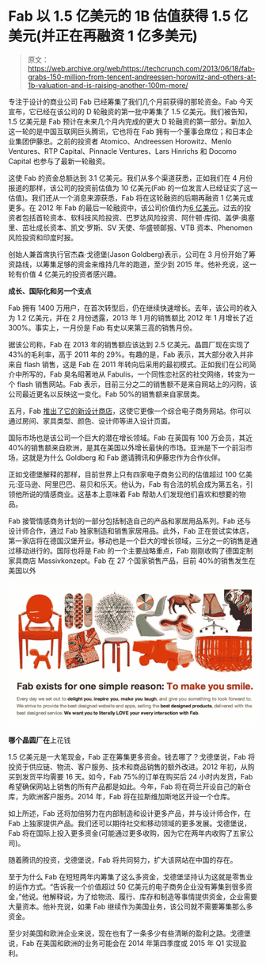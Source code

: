 # Fab 以 1.5 亿美元的 1B 估值获得 1.5 亿美元(并正在再融资 1 亿多美元)

> 原文：<https://web.archive.org/web/https://techcrunch.com/2013/06/18/fab-grabs-150-million-from-tencent-andreessen-horowitz-and-others-at-1b-valuation-and-is-raising-another-100m-more/>

专注于设计的商业公司 Fab 已经筹集了我们几个月前获得的那轮资金。Fab 今天宣布，它已经在该公司的 D 轮融资的第一批中筹集了 1.5 亿美元。我们被告知，1.5 亿美元是 Fab 预计在未来几个月内完成的更大 D 轮融资的第一部分。新加入这一轮的是中国互联网巨头腾讯，它也将在 Fab 拥有一个董事会席位；和日本企业集团伊藤忠。之前的投资者 Atomico、Andreessen Horowitz、Menlo Ventures、RTP Capital、Pinnacle Ventures、Lars Hinrichs 和 Docomo Capital 也参与了最新一轮融资。

这使 Fab 的资金总额达到 3.1 亿美元。我们从多个渠道获悉，正如我们在 4 月份报道的那样，该公司的投资前估值为 10 亿美元(Fab 的一位发言人已经证实了这一估值)。我们还从一个消息来源获悉，Fab 将在这轮融资的后期再融资 1 亿美元或更多。在 2012 年 Fab 的最后一轮融资中，该公司价值约为[6 亿美元](https://web.archive.org/web/20221223021130/https://techcrunch.com/2012/11/01/at-9-million-users-strong-fab-raises-more-money-and-is-just-getting-warmed-up/)。过去的投资者包括首轮资本、软科技风险投资、巴罗达风险投资、阿什顿·库彻、盖伊·奥塞里、茁壮成长资本、凯文·罗斯、SV 天使、华盛顿邮报、VTB 资本、Phenomen 风险投资和印度时报。

创始人兼首席执行官杰森·戈德堡(Jason Goldberg)表示，公司在 3 月份开始了筹资路线，以筹集足够的资金来维持几年的跑道，至少到 2015 年。他补充说，这一轮有价值 4 亿美元的投资者感兴趣。

**成长、国际化和另一个支点**

Fab 拥有 1400 万用户，在首次转型后，仍在继续快速增长。去年，该公司的收入为 1.2 亿美元，并在 2 月份透露，2013 年 1 月的销售额比 2012 年 1 月增长了近 300%。事实上，一月份是 Fab 有史以来第三高的销售月份。

据该公司称，Fab 在 2013 年的销售额应该达到 2.5 亿美元。晶圆厂现在实现了 43%的毛利率，高于 2011 年的 29%。有趣的是，Fab 表示，其大部分收入并非来自 flash 销售，这是 Fab 在 2011 年转向后采用的最初模式。正如我们在公司简介中所写的，Fab 臭名昭著地从 Fabulis，一个同性恋社区的社交网络，转变为一个 flash 销售网站。Fab 表示，目前三分之二的销售额不是来自网站上的闪购，该公司最近更名以反映这一变化。Fab 50%的销售额来自家居类。

五月，Fab [推出了它的新设计商店](https://web.archive.org/web/20221223021130/https://techcrunch.com/2013/04/30/on-track-for-300m-in-2013-sales-fab-pivots-again-buys-custom-furniture-shop-massivkonzept-and-opens-retail-storefront/)，这使它更像一个综合电子商务网站。你可以通过房间、家具类型、颜色、设计师等进入设计页面。

国际市场也是该公司一个巨大的潜在增长领域。Fab 在英国有 100 万会员，其近 40%的销售额来自欧洲，是其在美国以外增长最快的市场。亚洲是下一个前沿市场，这就是为什么 Goldberg 和 Fab 邀请腾讯和伊藤忠作为合作伙伴。

正如戈德堡解释的那样，目前世界上只有四家电子商务公司的估值超过 100 亿美元:亚马逊、阿里巴巴、易贝和乐天。他认为，Fab 有合法的机会成为第五名，引领他所说的情感商业。这基本上意味着 Fab 帮助人们发现他们喜欢和想要的物品。

Fab 接管情感商务计划的一部分包括制造自己的产品和家居用品系列。Fab 还与设计师合作，通过 Fab 独家制造和销售家居用品。此外，Fab 正在尝试实体店，第一家店将在德国汉堡开业。移动也是一个巨大的增长领域，三分之一的销售是通过移动进行的。国际也将是 Fab 的一个主要战略重点，Fab 刚刚收购了德国定制家具商店 Massivkonzept。Fab 在 27 个国家销售产品，目前 40%的销售发生在美国以外

[![fab](img/59cf25ef98296a0c17eb84e8d488dbb0.png)](https://web.archive.org/web/20221223021130/https://techcrunch.com/2013/06/18/fab-grabs-150-million-from-tencent-andreessen-horowitz-and-others-at-1b-valuation-and-is-raising-another-100m-more/fab-10/)

**哪个晶圆厂在**上花钱

1.5 亿美元是一大笔现金，Fab 正在筹集更多资金。钱去哪了？戈德堡说，Fab 将投资于供应链、物流、客户服务、技术和商品销售的额外改进。2012 年初，从购买到发货平均需要 16 天。如今，Fab 75%的订单在购买后 24 小时内发货，Fab 希望确保网站上销售的所有产品都是如此。今年，Fab 将在荷兰开设自己的新仓库，为欧洲客户服务。2014 年，Fab 将在拉斯维加斯地区开设一个仓库。

如上所述，Fab 还将加倍努力在内部制造和设计更多产品，并与设计师合作，在 Fab 上独家提供产品。我们还可以期待社交和移动领域的更多发展。戈德堡说，Fab 将在国际上投入更多资金(可能通过更多收购，因为它在两年内收购了五家公司)。

随着腾讯的投资，戈德堡说，Fab 将共同努力，扩大该网站在中国的存在。

至于为什么 Fab 在短短两年内筹集了这么多资金，戈德堡坚持认为这就是零售业的运作方式。“告诉我一个价值超过 50 亿美元的电子商务企业没有筹集到很多资金，”他说。他解释说，为了给物流、履行、库存和制造等事情提供资金，企业需要大量资本。他补充说，如果 Fab 继续作为美国业务，该公司就不需要筹集那么多资金。

至少对美国和欧洲企业来说，现在也有了一条多少有些清晰的盈利之路。戈德堡说，Fab 在美国和欧洲的业务可能会在 2014 年第四季度或 2015 年 Q1 实现盈利。